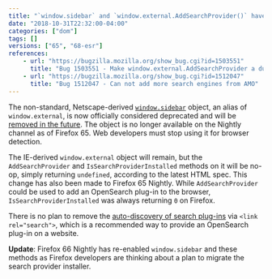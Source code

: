 ```yaml
---
title: "`window.sidebar` and `window.external.AddSearchProvider()` have been deprecated"
date: "2018-10-31T22:32:00-04:00"
categories: ["dom"]
tags: []
versions: ["65", "68-esr"]
references:
    - url: "https://bugzilla.mozilla.org/show_bug.cgi?id=1503551"
      title: "Bug 1503551 - Make window.external.AddSearchProvider a dummy function"
    - url: "https://bugzilla.mozilla.org/show_bug.cgi?id=1512047"
      title: "Bug 1512047 - Can not add more search engines from AMO"
---
```

The non-standard, Netscape-derived [`window.sidebar`](https://developer.mozilla.org/docs/Web/API/window.sidebar) object, an alias of `window.external`, is now officially considered deprecated and will be [removed in the future](https://www.fxsitecompat.dev/en-CA/docs/2015/window-sidebar-will-be-removed/). The object is no longer available on the Nightly channel as of Firefox 65. Web developers must stop using it for browser detection.

The IE-derived `window.external` object will remain, but the `AddSearchProvider` and `IsSearchProviderInstalled` methods on it will be no-op, simply returning `undefined`, according to the latest HTML spec. This change has also been made to Firefox 65 Nightly. While `AddSearchProvider` could be used to add an OpenSearch plug-in to the browser, `IsSearchProviderInstalled` was always returning `0` on Firefox.

There is no plan to remove the [auto-discovery of search plug-ins](https://developer.mozilla.org/docs/Web/OpenSearch#Autodiscovery_of_search_plugins) via `<link rel="search">`, which is a recommended way to provide an OpenSearch plug-in on a website.

**Update**: Firefox 66 Nightly has re-enabled `window.sidebar` and these methods as Firefox developers are thinking about a plan to migrate the search provider installer.
